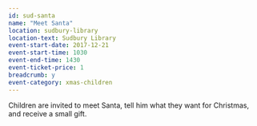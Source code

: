 ```yaml
---
id: sud-santa
name: "Meet Santa"
location: sudbury-library
location-text: Sudbury Library
event-start-date: 2017-12-21
event-start-time: 1030
event-end-time: 1430
event-ticket-price: 1
breadcrumb: y
event-category: xmas-children
---
```


Children are invited to meet Santa, tell him what they want for Christmas, and receive a small gift.
